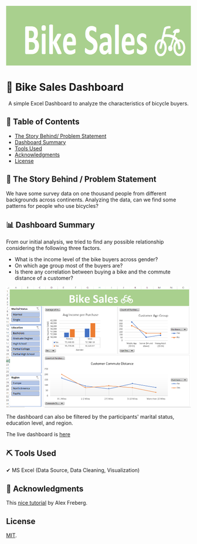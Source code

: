 <!-- Comment : Project Banner -->
<p align="center">
  <a href="" rel="noopener">
 <img width=731px height=163px src="/Images/Bike_sales_cover.PNG" alt="Project banner"></a>
</p>

<!-- ---------------------------------------------------------------- -->
<!-- Comment : Project Description-->
# 📣 Bike Sales Dashboard

<p align="center"> A simple Excel Dashboard to analyze the characteristics of bicycle buyers. 
    <br> 
</p>

<!-- 📣 Power BI Project-02 : Sales Insights Dashboard -->

## 📝 Table of Contents
+ [The Story Behind/ Problem Statement](#a_0_TSB)
+ [Dashboard Summary ](#a_1_DS) 
+ [Tools Used](#a_2_built_using)
+ [Acknowledgments](#a_3_acknowledgements)
+ [License](#a_4_license)

## 📝 The Story Behind / Problem Statement  <a name = "a_0_TSB"></a>

<p align="justified"> 
We have some survey data on one thousand people from different backgrounds across continents. Analyzing the data, can we find some patterns for people who use bicycles? 
</p>

## 📊 Dashboard Summary  <a name = "a_1_DS"></a>

<p align="justified"> 
From our initial analysis, we tried to find any possible relationship considering the following three factors.

- What is the income level of the bike buyers across gender? 
- On which age group most of the buyers are?
- Is there any correlation between buying a bike and the commute distance of a customer?

![Add Image](/Images/db_screenshot.PNG)  

The dashboard can also be filtered by the participants' marital status, education level, and region. 

The live dashboard is [here](https://www.novypro.com/project/bike-sales-dashboard-6)
</p>

## ⛏️ Tools Used  <a name = "a_2_built_using"></a>

<p align="justified"> 
✔ MS Excel (Data Source, Data Cleaning, Visualization)
</p>

## 🎉 Acknowledgments  <a name = "a_3_acknowledgements"></a>

This [nice tutorial](https://www.youtube.com/watch?v=opJgMj1IUrc&list=PLUaB-1hjhk8FE_XZ87vPPSfHqb6OcM0cF&index=28&t=101s) by Alex Freberg.


## License <a name = "a_4_license"></a> 

[MIT](https://choosealicense.com/licenses/mit/).

